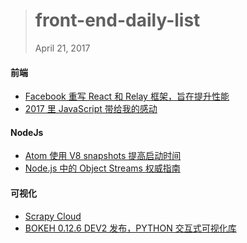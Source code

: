 
> # front-end-daily-list
> April 21, 2017

#### 前端
* [Facebook 重写 React 和 Relay 框架，旨在提升性能](http://t.cn/RXa5YOK)
* [2017 里 JavaScript 带给我的感动](http://t.cn/RXS4GjH)

#### NodeJs
* [Atom 使用 V8 snapshots 提高启动时间](http://t.cn/RXSUwas)
* [Node.js 中的 Object Streams 权威指南](http://t.cn/RXS4g7G)

#### 可视化
* [Scrapy Cloud](https://scrapinghub.com/scrapy-cloud/)
* [BOKEH 0.12.6 DEV2 发布，PYTHON 交互式可视化库](http://t.cn/RXSqO3O)
